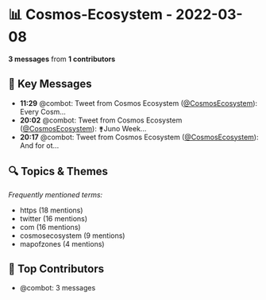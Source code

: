 # 📊 Cosmos-Ecosystem - 2022-03-08
**3 messages** from **1 contributors**

## 💬 Key Messages
- **11:29** @combot: Tweet from Cosmos Ecosystem ([@CosmosEcosystem](https://twitter.com/CosmosEcosystem)):
Every Cosm...
- **20:02** @combot: Tweet from Cosmos Ecosystem ([@CosmosEcosystem](https://twitter.com/CosmosEcosystem)):
⚵Juno Week...
- **20:17** @combot: Tweet from Cosmos Ecosystem ([@CosmosEcosystem](https://twitter.com/CosmosEcosystem)):
And for ot...

## 🔍 Topics & Themes
*Frequently mentioned terms:*
- https (18 mentions)
- twitter (16 mentions)
- com (16 mentions)
- cosmosecosystem (9 mentions)
- mapofzones (4 mentions)

## 👥 Top Contributors
- @combot: 3 messages